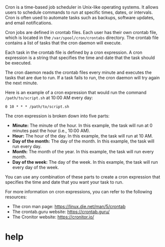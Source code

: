 Cron is a time-based job scheduler in Unix-like operating systems. It allows users to schedule commands to run at specific times, dates, or intervals. Cron is often used to automate tasks such as backups, software updates, and email notifications.

Cron jobs are defined in crontab files. Each user has their own crontab file, which is located in the `/var/spool/cron/crontabs` directory. The crontab file contains a list of tasks that the cron daemon will execute.

Each task in the crontab file is defined by a cron expression. A cron expression is a string that specifies the time and date that the task should be executed.

The cron daemon reads the crontab files every minute and executes the tasks that are due to run. If a task fails to run, the cron daemon will try again the next minute.

Here is an example of a cron expression that would run the command `/path/to/script.sh` at 10:00 AM every day:

```
0 10 * * * /path/to/script.sh
```

The cron expression is broken down into five parts:

* **Minute:** The minute of the hour. In this example, the task will run at 0 minutes past the hour (i.e., 10:00 AM).
* **Hour:** The hour of the day. In this example, the task will run at 10 AM.
* **Day of the month:** The day of the month. In this example, the task will run every day.
* **Month:** The month of the year. In this example, the task will run every month.
* **Day of the week:** The day of the week. In this example, the task will run every day of the week.

You can use any combination of these parts to create a cron expression that specifies the time and date that you want your task to run.

For more information on cron expressions, you can refer to the following resources:

* The cron man page: https://linux.die.net/man/5/crontab
* The crontab.guru website: https://crontab.guru/
* The Cronitor website: https://cronitor.io/




# help 

```

```
